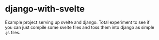 
# django-with-svelte

Example project serving up svelte and django. Total experiment to see if you can just compile some svelte files and toss them into django as simple .js files.
